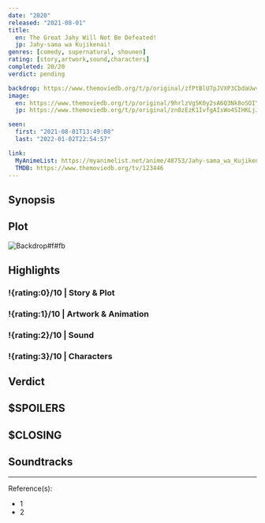 ```yaml
---
date: "2020"
released: "2021-08-01"
title:
  en: The Great Jahy Will Not Be Defeated!
  jp: Jahy-sama wa Kujikenai!
genres: [comedy, supernatural, shounen]
rating: [story,artwork,sound,characters]
completed: 20/20
verdict: pending

backdrop: https://www.themoviedb.org/t/p/original/zfPtBlU7pJVXP3CbdaUwvlAkGKv.jpg
image:
  en: https://www.themoviedb.org/t/p/original/9hrlzVgSK0y2sA6Q3Nk8oSOIYUD.jpg
  jp: https://www.themoviedb.org/t/p/original/zn0zEzK1IvfgAIsWo4SIHKLjJij.jpg

seen:
  first: "2021-08-01T13:49:08"
  last: "2022-01-02T22:54:57"

link:
  MyAnimeList: https://myanimelist.net/anime/48753/Jahy-sama_wa_Kujikenai
  TMDB: https://www.themoviedb.org/tv/123446
---
```



## Synopsis

## Plot

![Backdrop#f#fb](https://www.themoviedb.org/t/p/original/clsLGcG4OWy1FMywOS0yUXWLWVE.jpg "Source: TMDB")

## Highlights

### !{rating:0}/10 | Story & Plot

### !{rating:1}/10 | Artwork & Animation

### !{rating:2}/10 | Sound

### !{rating:3}/10 | Characters

## Verdict

## $SPOILERS

## $CLOSING

## Soundtracks

***
Reference(s):

- 1
- 2
